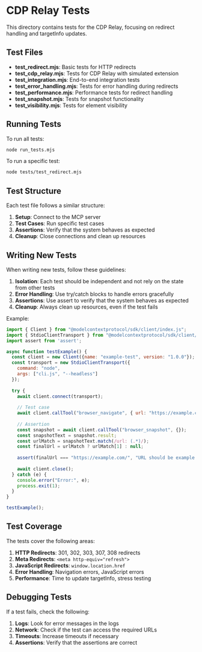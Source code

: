 # CDP Relay Tests

This directory contains tests for the CDP Relay, focusing on redirect handling and targetInfo updates.

## Test Files

- **test_redirect.mjs**: Basic tests for HTTP redirects
- **test_cdp_relay.mjs**: Tests for CDP Relay with simulated extension
- **test_integration.mjs**: End-to-end integration tests
- **test_error_handling.mjs**: Tests for error handling during redirects
- **test_performance.mjs**: Performance tests for redirect handling
- **test_snapshot.mjs**: Tests for snapshot functionality
- **test_visibility.mjs**: Tests for element visibility

## Running Tests

To run all tests:

```bash
node run_tests.mjs
```

To run a specific test:

```bash
node tests/test_redirect.mjs
```

## Test Structure

Each test file follows a similar structure:

1. **Setup**: Connect to the MCP server
2. **Test Cases**: Run specific test cases
3. **Assertions**: Verify that the system behaves as expected
4. **Cleanup**: Close connections and clean up resources

## Writing New Tests

When writing new tests, follow these guidelines:

1. **Isolation**: Each test should be independent and not rely on the state from other tests
2. **Error Handling**: Use try/catch blocks to handle errors gracefully
3. **Assertions**: Use assert to verify that the system behaves as expected
4. **Cleanup**: Always clean up resources, even if the test fails

Example:

```javascript
import { Client } from "@modelcontextprotocol/sdk/client/index.js";
import { StdioClientTransport } from "@modelcontextprotocol/sdk/client/stdio.js";
import assert from 'assert';

async function testExample() {
  const client = new Client({name: "example-test", version: "1.0.0"});
  const transport = new StdioClientTransport({
    command: "node",
    args: ["cli.js", "--headless"]
  });
  
  try {
    await client.connect(transport);
    
    // Test case
    await client.callTool("browser_navigate", { url: "https://example.com" });
    
    // Assertion
    const snapshot = await client.callTool("browser_snapshot", {});
    const snapshotText = snapshot.result;
    const urlMatch = snapshotText.match(/url: (.*)/);
    const finalUrl = urlMatch ? urlMatch[1] : null;
    
    assert(finalUrl === "https://example.com/", "URL should be example.com");
    
    await client.close();
  } catch (e) {
    console.error("Error:", e);
    process.exit(1);
  }
}

testExample();
```

## Test Coverage

The tests cover the following areas:

1. **HTTP Redirects**: 301, 302, 303, 307, 308 redirects
2. **Meta Redirects**: `<meta http-equiv="refresh">`
3. **JavaScript Redirects**: `window.location.href`
4. **Error Handling**: Navigation errors, JavaScript errors
5. **Performance**: Time to update targetInfo, stress testing

## Debugging Tests

If a test fails, check the following:

1. **Logs**: Look for error messages in the logs
2. **Network**: Check if the test can access the required URLs
3. **Timeouts**: Increase timeouts if necessary
4. **Assertions**: Verify that the assertions are correct